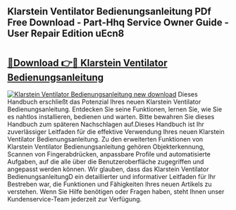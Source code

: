 ## Klarstein Ventilator Bedienungsanleitung PDf Free Download - Part-Hhq Service Owner Guide - User Repair Edition uEcn8

# <h2><a href="http://df57y3.blite.top/?on=Klarstein+Ventilator+Bedienungsanleitung">🔗Download 👉🔴 Klarstein Ventilator Bedienungsanleitung</a></h2>

[![Klarstein Ventilator Bedienungsanleitung new download](https://i.imgur.com/lujVjoI.png)](http://df57y3.blite.top/?on=Klarstein+Ventilator+Bedienungsanleitung)
Dieses Handbuch erschließt das Potenzial Ihres neuen Klarstein Ventilator Bedienungsanleitung. Entdecken Sie seine Funktionen, lernen Sie, wie Sie es nahtlos installieren, bedienen und warten. Bitte bewahren Sie dieses Handbuch zum späteren Nachschlagen auf.Dieses Handbuch ist Ihr zuverlässiger Leitfaden für die effektive Verwendung Ihres neuen Klarstein Ventilator Bedienungsanleitung. Zu den erweiterten Funktionen von Klarstein Ventilator Bedienungsanleitung gehören Objekterkennung, Scannen von Fingerabdrücken, anpassbare Profile und automatisierte Aufgaben, auf die alle über die Benutzeroberfläche zugegriffen und angepasst werden können. Wir glauben, dass das Klarstein Ventilator BedienungsanleitungD ein detaillierter und informativer Leitfaden für Ihr Bestreben war, die Funktionen und Fähigkeiten Ihres neuen Artikels zu verstehen. Wenn Sie Hilfe benötigen oder Fragen haben, steht Ihnen unser Kundenservice-Team jederzeit zur Verfügung.
